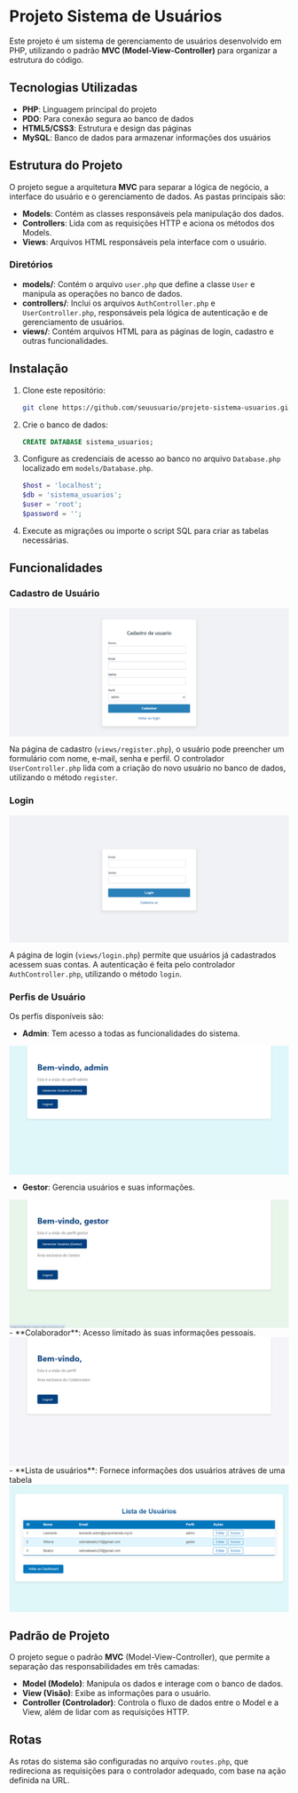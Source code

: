 
# Projeto Sistema de Usuários

Este projeto é um sistema de gerenciamento de usuários desenvolvido em PHP, utilizando o padrão **MVC (Model-View-Controller)** para organizar a estrutura do código.

## Tecnologias Utilizadas

- **PHP**: Linguagem principal do projeto
- **PDO**: Para conexão segura ao banco de dados
- **HTML5/CSS3**: Estrutura e design das páginas
- **MySQL**: Banco de dados para armazenar informações dos usuários

## Estrutura do Projeto

O projeto segue a arquitetura **MVC** para separar a lógica de negócio, a interface do usuário e o gerenciamento de dados. As pastas principais são:

- **Models**: Contém as classes responsáveis pela manipulação dos dados.
- **Controllers**: Lida com as requisições HTTP e aciona os métodos dos Models.
- **Views**: Arquivos HTML responsáveis pela interface com o usuário.

### Diretórios

- **models/**: Contém o arquivo `user.php` que define a classe `User` e manipula as operações no banco de dados.
- **controllers/**: Inclui os arquivos `AuthController.php` e `UserController.php`, responsáveis pela lógica de autenticação e de gerenciamento de usuários.
- **views/**: Contém arquivos HTML para as páginas de login, cadastro e outras funcionalidades.

## Instalação

1. Clone este repositório:

   ```bash
   git clone https://github.com/seuusuario/projeto-sistema-usuarios.git
   ```

2. Crie o banco de dados:

   ```sql
   CREATE DATABASE sistema_usuarios;
   ```

3. Configure as credenciais de acesso ao banco no arquivo `Database.php` localizado em `models/Database.php`.

   ```php
   $host = 'localhost';
   $db = 'sistema_usuarios';
   $user = 'root';
   $password = '';
   ```

4. Execute as migrações ou importe o script SQL para criar as tabelas necessárias.

## Funcionalidades

### Cadastro de Usuário  
<img src="img/cadastro.png" align="center" /> 

Na página de cadastro (`views/register.php`), o usuário pode preencher um formulário com nome, e-mail, senha e perfil. O controlador `UserController.php` lida com a criação do novo usuário no banco de dados, utilizando o método `register`.

### Login
<img src="img/login.png" align="center" /> 

A página de login (`views/login.php`) permite que usuários já cadastrados acessem suas contas. A autenticação é feita pelo controlador `AuthController.php`, utilizando o método `login`.

### Perfis de Usuário

Os perfis disponíveis são:
- **Admin**: Tem acesso a todas as funcionalidades do sistema.  
 <img src="img/admin.png" align="center" />  

- **Gestor**: Gerencia usuários e suas informações.   
 <img src="img/gestor.png" align="center" />
- **Colaborador**: Acesso limitado às suas informações pessoais.  
    <img src="img/colaborador.png" align="center" />  
- **Lista de usuários**: Fornece informações dos usuários atráves de uma tabela
  <img src="img/lista.png" align="center" />   



## Padrão de Projeto

O projeto segue o padrão **MVC** (Model-View-Controller), que permite a separação das responsabilidades em três camadas:

- **Model (Modelo)**: Manipula os dados e interage com o banco de dados.
- **View (Visão)**: Exibe as informações para o usuário.
- **Controller (Controlador)**: Controla o fluxo de dados entre o Model e a View, além de lidar com as requisições HTTP.

## Rotas

As rotas do sistema são configuradas no arquivo `routes.php`, que redireciona as requisições para o controlador adequado, com base na ação definida na URL.
